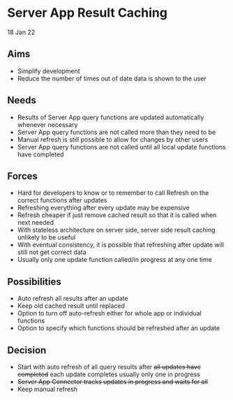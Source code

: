 Server App Result Caching
=========================

18 Jan 22

Aims
----

- Simplify development
- Reduce the number of times out of date data is shown to the user

Needs
-----

- Results of Server App query functions are updated automatically whenever necessary
- Server App query functions are not called more than they need to be
- Manual refresh is still possible to allow for changes by other users 
- Server App query functions are not called until all local update functions have completed

Forces
------

- Hard for developers to know or to remember to call Refresh on the correct functions after updates
- Refreshing everything after every update may be expensive
- Refresh cheaper if just remove cached result so that it is called when next needed
- With stateless architecture on server side, server side result caching unlikely to be useful
- With eventual consistency, it is possible that refreshing after update will still not get correct data
- Usually only one update function called/in progress at any one time

Possibilities
-------------

- Auto refresh all results after an update
- Keep old cached result until replaced
- Option to turn off auto-refresh either for whole app or individual functions
- Option to specify which functions should be refreshed after an update

Decision
--------

- Start with auto refresh of all query results after ~~all updates have completed~~ each update completes usually only one in progress
- ~~Server App Connector tracks updates in progress and waits for all~~
- Keep manual refresh
